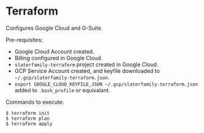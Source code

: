 # Terraform

Configures Google Cloud and G-Suite.

Pre-requisites:

 - Google Cloud Account created.
 - Billing configured in Google Cloud.
 - `slaterfamily-terraform` project created in Google Cloud.
 - GCP Service Account created, and keyfile downloaded to `~/.gcp/slaterfamily-terraform.json`.
 - `export GOOGLE_CLOUD_KEYFILE_JSON ~/.gcp/slaterfamily-terraform.json` added to `.bash_profile` or equivalant.

Commands to execute:

    $ terraform init
    $ terraform plan
    $ terraform apply